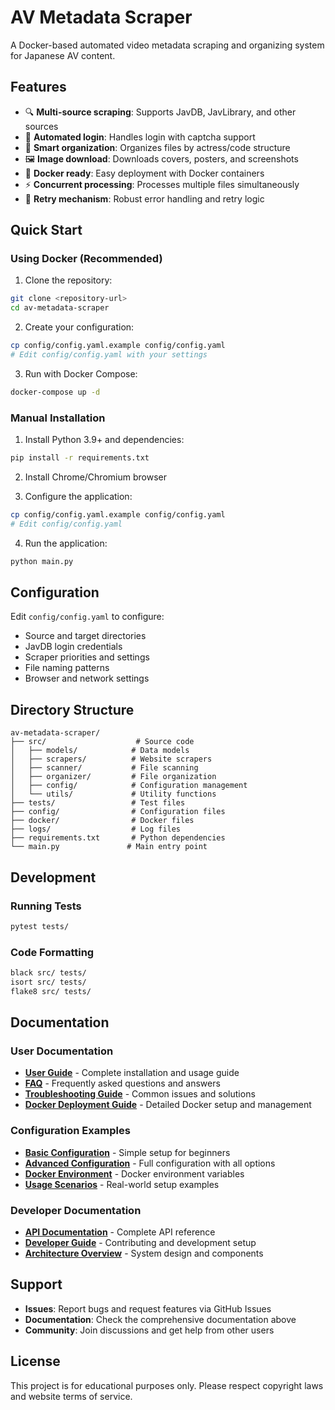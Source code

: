 # AV Metadata Scraper

A Docker-based automated video metadata scraping and organizing system for Japanese AV content.

## Features

- 🔍 **Multi-source scraping**: Supports JavDB, JavLibrary, and other sources
- 🤖 **Automated login**: Handles login with captcha support
- 📁 **Smart organization**: Organizes files by actress/code structure
- 🖼️ **Image download**: Downloads covers, posters, and screenshots
- 🐳 **Docker ready**: Easy deployment with Docker containers
- ⚡ **Concurrent processing**: Processes multiple files simultaneously
- 🔄 **Retry mechanism**: Robust error handling and retry logic

## Quick Start

### Using Docker (Recommended)

1. Clone the repository:
```bash
git clone <repository-url>
cd av-metadata-scraper
```

2. Create your configuration:
```bash
cp config/config.yaml.example config/config.yaml
# Edit config/config.yaml with your settings
```

3. Run with Docker Compose:
```bash
docker-compose up -d
```

### Manual Installation

1. Install Python 3.9+ and dependencies:
```bash
pip install -r requirements.txt
```

2. Install Chrome/Chromium browser

3. Configure the application:
```bash
cp config/config.yaml.example config/config.yaml
# Edit config/config.yaml
```

4. Run the application:
```bash
python main.py
```

## Configuration

Edit `config/config.yaml` to configure:

- Source and target directories
- JavDB login credentials
- Scraper priorities and settings
- File naming patterns
- Browser and network settings

## Directory Structure

```
av-metadata-scraper/
├── src/                    # Source code
│   ├── models/            # Data models
│   ├── scrapers/          # Website scrapers
│   ├── scanner/           # File scanning
│   ├── organizer/         # File organization
│   ├── config/            # Configuration management
│   └── utils/             # Utility functions
├── tests/                 # Test files
├── config/                # Configuration files
├── docker/                # Docker files
├── logs/                  # Log files
├── requirements.txt       # Python dependencies
└── main.py               # Main entry point
```

## Development

### Running Tests

```bash
pytest tests/
```

### Code Formatting

```bash
black src/ tests/
isort src/ tests/
flake8 src/ tests/
```

## Documentation

### User Documentation
- **[User Guide](docs/USER_GUIDE.md)** - Complete installation and usage guide
- **[FAQ](docs/FAQ.md)** - Frequently asked questions and answers
- **[Troubleshooting Guide](docs/TROUBLESHOOTING.md)** - Common issues and solutions
- **[Docker Deployment Guide](DOCKER_DEPLOYMENT.md)** - Detailed Docker setup and management

### Configuration Examples
- **[Basic Configuration](docs/examples/basic-config.yaml)** - Simple setup for beginners
- **[Advanced Configuration](docs/examples/advanced-config.yaml)** - Full configuration with all options
- **[Docker Environment](docs/examples/docker-config.env)** - Docker environment variables
- **[Usage Scenarios](docs/examples/USAGE_SCENARIOS.md)** - Real-world setup examples

### Developer Documentation
- **[API Documentation](docs/API_DOCUMENTATION.md)** - Complete API reference
- **[Developer Guide](docs/DEVELOPER_GUIDE.md)** - Contributing and development setup
- **[Architecture Overview](docs/API_DOCUMENTATION.md#architecture-overview)** - System design and components

## Support

- **Issues**: Report bugs and request features via GitHub Issues
- **Documentation**: Check the comprehensive documentation above
- **Community**: Join discussions and get help from other users

## License

This project is for educational purposes only. Please respect copyright laws and website terms of service.